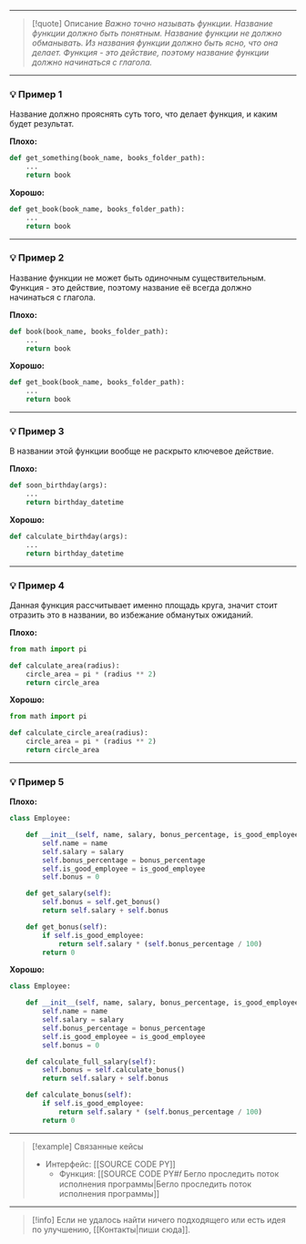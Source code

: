 ***

>[!quote] Описание
_Важно точно называть функции.
Название функции должно быть понятным.
Название функции не должно обманывать.
Из названия функции должно быть ясно, что она делает.
Функция - это действие, поэтому название функции должно начинаться с глагола._

***
### 💡 Пример 1
Название должно прояснять суть того, что делает функция, и каким будет результат.

**Плохо:**
```python
def get_something(book_name, books_folder_path):
    ...
    return book
```

**Хорошо:**
```python
def get_book(book_name, books_folder_path):
    ...
    return book
```

***
### 💡 Пример 2
Название функции не может быть одиночным существительным. Функция - это действие, поэтому название её всегда должно начинаться с глагола.

**Плохо:**
```python
def book(book_name, books_folder_path):
    ...
    return book
```

**Хорошо:**
```python
def get_book(book_name, books_folder_path):
    ...
    return book
```

***
### 💡 Пример 3
В названии этой функции вообще не раскрыто ключевое действие.

**Плохо:**
```python
def soon_birthday(args):
    ...
    return birthday_datetime
```

**Хорошо:**
```python
def calculate_birthday(args):
    ...
    return birthday_datetime
```

***
### 💡 Пример 4
Данная функция рассчитывает именно площадь круга, значит стоит отразить это в названии, во избежание обманутых ожиданий.

**Плохо:**
```python
from math import pi

def calculate_area(radius):
    circle_area = pi * (radius ** 2)
    return circle_area
```

**Хорошо:**
```python
from math import pi

def calculate_circle_area(radius):
    circle_area = pi * (radius ** 2)
    return circle_area
```

***
### 💡 Пример 5


**Плохо:**
```python
class Employee:

    def __init__(self, name, salary, bonus_percentage, is_good_employee):
        self.name = name
        self.salary = salary
        self.bonus_percentage = bonus_percentage
        self.is_good_employee = is_good_employee
        self.bonus = 0

    def get_salary(self):
        self.bonus = self.get_bonus()
        return self.salary + self.bonus

    def get_bonus(self):
        if self.is_good_employee:
            return self.salary * (self.bonus_percentage / 100)
        return 0
```

**Хорошо:**
```python
class Employee:

    def __init__(self, name, salary, bonus_percentage, is_good_employee):
        self.name = name
        self.salary = salary
        self.bonus_percentage = bonus_percentage
        self.is_good_employee = is_good_employee
        self.bonus = 0

    def calculate_full_salary(self):
        self.bonus = self.calculate_bonus()
        return self.salary + self.bonus

    def calculate_bonus(self):
        if self.is_good_employee:
            return self.salary * (self.bonus_percentage / 100)
        return 0
```

***

> [!example] Связанные кейсы
>- Интерфейс: [[SOURCE CODE PY]]
>	- Функция: [[SOURCE CODE PY#𝑓 Бегло проследить поток исполнения программы|Бегло проследить поток исполнения программы]]

***

> [!info]
> Если не удалось найти ничего подходящего или есть идея по улучшению, [[Контакты|пиши сюда]].
